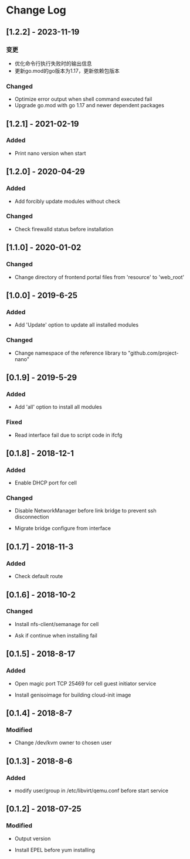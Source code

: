 # Change Log

## [1.2.2] - 2023-11-19

### 变更

- 优化命令行执行失败时的输出信息
- 更新go.mod的go版本为1.17，更新依赖包版本

### Changed

- Optimize error output when shell command executed fail
- Upgrade go.mod with go 1.17 and newer dependent packages

## [1.2.1] - 2021-02-19

### Added

- Print nano version when start 

## [1.2.0] - 2020-04-29

### Added

- Add forcibly update modules without check

### Changed

- Check firewalld status before installation

## [1.1.0] - 2020-01-02

### Changed

- Change directory of frontend portal files from 'resource' to 'web_root'

## [1.0.0] - 2019-6-25

### Added

- Add 'Update' option to update all installed modules

### Changed

- Change namespace of the reference library to "github.com/project-nano"

## [0.1.9] - 2019-5-29

### Added

- Add 'all' option to install all modules

### Fixed

- Read interface fail due to script code in ifcfg

## [0.1.8] - 2018-12-1

### Added

- Enable DHCP port for cell

### Changed

- Disable NetworkManager before link bridge to prevent ssh disconnection

- Migrate bridge configure from interface

## [0.1.7] - 2018-11-3

### Added

- Check default route

## [0.1.6] - 2018-10-2

### Changed

- Install nfs-client/semanage for cell

- Ask if continue when installing fail

## [0.1.5] - 2018-8-17

### Added

- Open magic port TCP 25469 for cell guest initiator service

- Install genisoimage for building cloud-init image

## [0.1.4] - 2018-8-7

### Modified

- Change /dev/kvm owner to chosen user

## [0.1.3] - 2018-8-6

### Added

- modify user/group in /etc/libvirt/qemu.conf before start service

## [0.1.2] - 2018-07-25

### Modified

- Output version

- Install EPEL before yum installing


